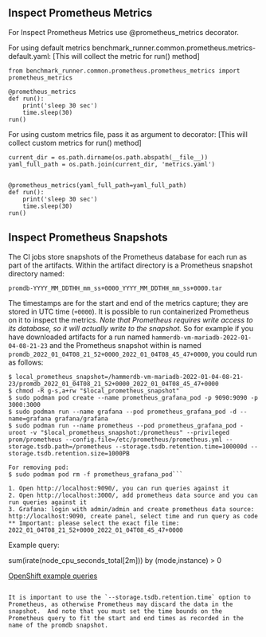 
## Inspect Prometheus Metrics

For Inspect Prometheus Metrics use @prometheus_metrics decorator.

For using default metrics benchmark_runner.common.prometheus.metrics-default.yaml:
[This will collect the metric for run() method]
```
from benchmark_runner.common.prometheus.prometheus_metrics import prometheus_metrics

@prometheus_metrics
def run():
    print('sleep 30 sec')
    time.sleep(30)
run()
```

For using custom metrics file, pass it as argument to decorator:
[This will collect custom metrics for run() method]
```
current_dir = os.path.dirname(os.path.abspath(__file__))
yaml_full_path = os.path.join(current_dir, 'metrics.yaml')


@prometheus_metrics(yaml_full_path=yaml_full_path)
def run():
    print('sleep 30 sec')
    time.sleep(30)
run()
```

## Inspect Prometheus Snapshots

The CI jobs store snapshots of the Prometheus database for each run as part of the artifacts.  Within the artifact directory is a Prometheus snapshot directory named:

```
promdb-YYYY_MM_DDTHH_mm_ss+0000_YYYY_MM_DDTHH_mm_ss+0000.tar
```

The timestamps are for the start and end of the metrics capture; they
are stored in UTC time (`+0000`).  It is possible to run containerized
Prometheus on it to inspect the metrics.  *Note that Prometheus
requires write access to its database, so it will actually write to
the snapshot.* So for example if you have downloaded artifacts for a
run named `hammerdb-vm-mariadb-2022-01-04-08-21-23` and the Prometheus
snapshot within is named
`promdb_2022_01_04T08_21_52+0000_2022_01_04T08_45_47+0000`, you could run as follows:

```
$ local_prometheus_snapshot=/hammerdb-vm-mariadb-2022-01-04-08-21-23/promdb_2022_01_04T08_21_52+0000_2022_01_04T08_45_47+0000
$ chmod -R g-s,a+rw "$local_prometheus_snapshot"
$ sudo podman pod create --name prometheus_grafana_pod -p 9090:9090 -p 3000:3000
$ sudo podman run --name grafana --pod prometheus_grafana_pod -d --name=grafana grafana/grafana
$ sudo podman run --name prometheus --pod prometheus_grafana_pod -uroot -v "$local_prometheus_snapshot:/prometheus" --privileged prom/prometheus --config.file=/etc/prometheus/prometheus.yml --storage.tsdb.path=/prometheus --storage.tsdb.retention.time=100000d --storage.tsdb.retention.size=1000PB

For removing pod:
$ sudo podman pod rm -f prometheus_grafana_pod```

1. Open http://localhost:9090/, you can run queries against it
2. Open http://localhost:3000/, add prometheus data source and you can run queries against it
3. Grafana: login with admin/admin and create prometheus data source: http://localhost:9090, create panel, select time and run query as code
** Important: please select the exact file time: 2022_01_04T08_21_52+0000_2022_01_04T08_45_47+0000

```
Example query: 

sum(irate(node_cpu_seconds_total[2m])) by (mode,instance) > 0

[OpenShift example queries](https://github.com/redhat-performance/benchmark-runner/blob/main/benchmark_runner/common/prometheus/metrics-default.yaml)

```

It is important to use the `--storage.tsdb.retention.time` option to
Prometheus, as otherwise Prometheus may discard the data in the
snapshot.  And note that you must set the time bounds on the
Prometheus query to fit the start and end times as recorded in the
name of the promdb snapshot.
